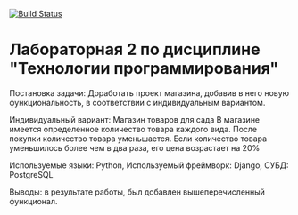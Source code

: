 [![Build Status](https://app.travis-ci.com/kpdvstu/PTLab2.svg?branch=master)](https://app.travis-ci.com/kpdvstu/PTLab2)
# Лабораторная 2 по дисциплине "Технологии программирования"

Постановка задачи: Доработать проект магазина, добавив в него новую функциональность, в соответствии с индивидуальным вариантом. 

Индивидуальный вариант: Магазин товаров для сада
В магазине имеется определенное количество товара каждого вида. После покупки количество товара уменьшается. Если количество товара уменьшилось более чем в два раза, его цена возрастает на 20%

Используемые языки: Python, 
Используемый фреймворк: Django,
СУБД: PostgreSQL

Выводы: в результате работы, был добавлен вышеперечисленный функционал.
